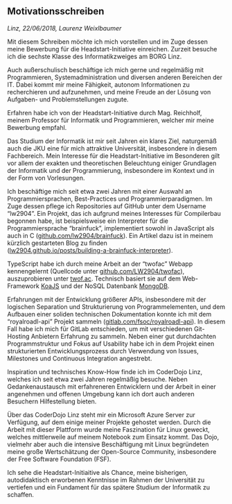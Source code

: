 ## Motivationsschreiben

*Linz, 22/06/2018, Laurenz Weixlbaumer*

Mit diesem Schreiben möchte ich mich vorstellen und im Zuge dessen meine Bewerbung für die Headstart-Initiative einreichen. Zurzeit besuche ich die sechste Klasse des Informatikzweiges am BORG Linz.

Auch außerschulisch beschäftige ich mich gerne und regelmäßig mit Programmieren, Systemadministration und diversen anderen Bereichen der IT. Dabei kommt mir meine Fähigkeit, autonom Informationen zu recherchieren und aufzunehmen, und meine Freude an der Lösung von Aufgaben- und Problemstellungen zugute.

Erfahren habe ich von der Headstart-Initiative durch Mag. Reichholf, meinem Professor für Informatik und Programmieren, welcher mir meine Bewerbung empfahl.

Das Studium der Informatik ist mir seit Jahren ein klares Ziel, naturgemäß auch die JKU eine für mich attraktive Universität, insbesondere in diesem Fachbereich. Mein Interesse für die Headstart-Initiative im Besonderen gilt vor allem der exakten und theoretischen Beleuchtung einiger Grundlagen der Informatik und der Programmierung, insbesondere im Kontext und in der Form von Vorlesungen.

Ich beschäftige mich seit etwa zwei Jahren mit einer Auswahl an Programmiersprachen, Best-Practices und Programmierparadigmen. Im Zuge dessen pflege ich Repositories auf GitHub unter dem Username “lw2904”. Ein Projekt, das ich aufgrund meines Interesses für Compilerbau begonnen habe, ist beispielsweise ein Interpreter für die Programmiersprache “brainfuck”, implementiert sowohl in JavaScript als auch in C ([github.com/lw2904/brainfuck](https://github.com/LW2904/brainfuck)). Ein Artikel dazu ist in meinem kürzlich gestarteten Blog zu finden<br>([lw2904.github.io/posts/building-a-brainfuck-interpreter](https://lw2904.github.io/posts/building-a-brainfuck-interpreter/)).

TypeScript habe ich durch meine Arbeit an der “twofac” Webapp kennengelernt (Quellcode unter [github.com/LW2904/twofac](https://github.com/LW2904/twofac)), auszuprobieren unter [twof.ac](https://twof.ac). Technisch basiert sie auf dem Web-Framework [KoaJS](https://koajs.com/) und der NoSQL Datenbank [MongoDB](https://www.mongodb.com/).

Erfahrungen mit der Entwicklung größerer APIs, insbesondere mit der logischen Separation und Strukturierung von Programmelementen, und dem Aufbauen einer soliden technischen Dokumentation konnte ich mit dem “royalroadl-api” Projekt sammeln ([gitlab.com/fsoc/royalroadl-api](https://gitlab.com/fsoc/royalroadl-api)). In diesem Fall habe ich mich für GitLab entschieden, um mit verschiedenen Git-Hosting Anbietern Erfahrung zu sammeln. Neben einer gut durchdachten Programmstruktur und Fokus auf Usability habe ich in dem Projekt einen strukturierten Entwicklungsprozess durch Verwendung von Issues, Milestones und Continuous Integration angestrebt.

Inspiration und technisches Know-How finde ich im CoderDojo Linz, welches ich seit etwa zwei Jahren regelmäßig besuche. Neben Gedankenaustausch mit erfahreneren Entwicklern und der Arbeit in einer angenehmen und offenen Umgebung kann ich dort auch anderen Besuchern Hilfestellung bieten.

Über das CoderDojo Linz steht mir ein Microsoft Azure Server zur Verfügung, auf dem einige meiner Projekte gehostet werden. Durch die Arbeit mit dieser Plattform wurde meine Faszination für Linux geweckt, welches mittlerweile auf meinem Notebook zum Einsatz kommt. Das Dojo, vielmehr aber auch die intensive Beschäftigung mit Linux begründeten meine große Wertschätzung der Open-Source Community, insbesondere der Free Software Foundation (FSF).

Ich sehe die Headstart-Initiaitive als Chance, meine bisherigen, autodidaktisch erworbenen Kenntnisse im Rahmen der Universität zu vertiefen und ein Fundament für das spätere Studium der Informatik zu schaffen.